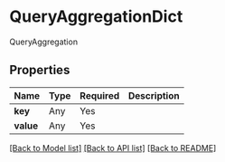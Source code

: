 # QueryAggregationDict

QueryAggregation

## Properties
| Name | Type | Required | Description |
| ------------ | ------------- | ------------- | ------------- |
**key** | Any | Yes |  |
**value** | Any | Yes |  |


[[Back to Model list]](../../../README.md#models-v2-link) [[Back to API list]](../../README.md#documentation-for-api-endpoints) [[Back to README]](../../README.md)
